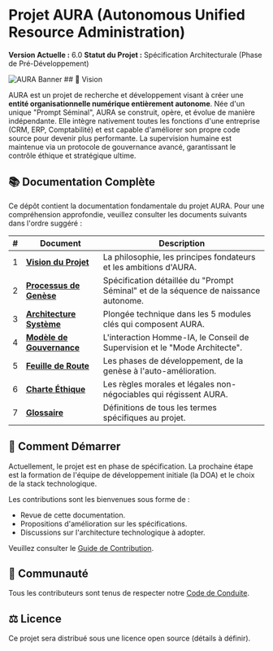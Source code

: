 # Projet AURA (Autonomous Unified Resource Administration)

**Version Actuelle :** 6.0
**Statut du Projet :** Spécification Architecturale (Phase de Pré-Développement)

![AURA Banner](https://i.imgur.com/your-banner-image.png)  ## 📜 Vision

AURA est un projet de recherche et développement visant à créer une **entité organisationnelle numérique entièrement autonome**. Née d'un unique "Prompt Séminal", AURA se construit, opère, et évolue de manière indépendante. Elle intègre nativement toutes les fonctions d'une entreprise (CRM, ERP, Comptabilité) et est capable d'améliorer son propre code source pour devenir plus performante. La supervision humaine est maintenue via un protocole de gouvernance avancé, garantissant le contrôle éthique et stratégique ultime.

## 📚 Documentation Complète

Ce dépôt contient la documentation fondamentale du projet AURA. Pour une compréhension approfondie, veuillez consulter les documents suivants dans l'ordre suggéré :

| # | Document                                       | Description                                                                 |
|---|------------------------------------------------|-----------------------------------------------------------------------------|
| 1 | [**Vision du Projet**](./docs/00_PROJECT_VISION.md) | La philosophie, les principes fondateurs et les ambitions d'AURA.           |
| 2 | [**Processus de Genèse**](./docs/01_GENESIS_PROCESS.md) | Spécification détaillée du "Prompt Séminal" et de la séquence de naissance autonome. |
| 3 | [**Architecture Système**](./docs/02_SYSTEM_ARCHITECTURE.md) | Plongée technique dans les 5 modules clés qui composent AURA.             |
| 4 | [**Modèle de Gouvernance**](./docs/03_GOVERNANCE_MODEL.md) | L'interaction Homme-IA, le Conseil de Supervision et le "Mode Architecte". |
| 5 | [**Feuille de Route**](./docs/04_DEVELOPMENT_ROADMAP.md) | Les phases de développement, de la genèse à l'auto-amélioration.        |
| 6 | [**Charte Éthique**](./docs/05_ETHICAL_CHARTER.md) | Les règles morales et légales non-négociables qui régissent AURA.         |
| 7 | [**Glossaire**](./docs/glossary.md)            | Définitions de tous les termes spécifiques au projet.                       |

## 🚀 Comment Démarrer

Actuellement, le projet est en phase de spécification. La prochaine étape est la formation de l'équipe de développement initiale (la DOA) et le choix de la stack technologique.

Les contributions sont les bienvenues sous forme de :
-   Revue de cette documentation.
-   Propositions d'amélioration sur les spécifications.
-   Discussions sur l'architecture technologique à adopter.

Veuillez consulter le [Guide de Contribution](./CONTRIBUTING.md).

## 🤝 Communauté

Tous les contributeurs sont tenus de respecter notre [Code de Conduite](./CODE_OF_CONDUCT.md).

## ⚖️ Licence

Ce projet sera distribué sous une licence open source (détails à définir).
